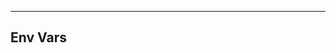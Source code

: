 <!-- Space: Projects -->
<!-- Parent: TerraformProviderDiscord -->
<!-- Title: Env Vars TerraformProviderDiscord -->

<!-- Label: TerraformProviderDiscord -->
<!-- Label: Project -->
<!-- Label: Env Vars -->
<!-- Include: disclaimer.md -->
<!-- Include: ac:toc -->

---

## Env Vars
